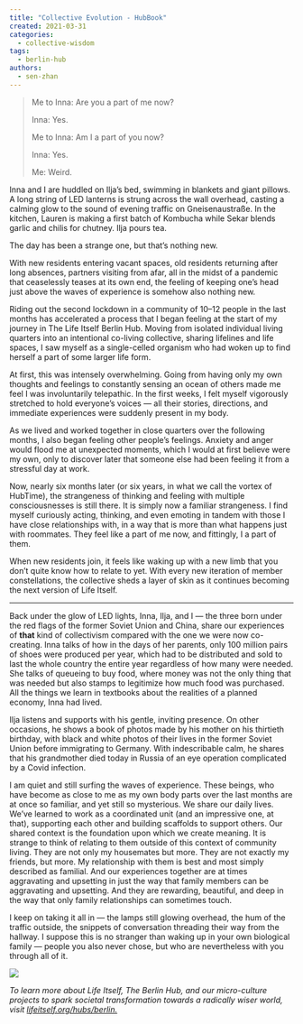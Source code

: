 ```yaml
---
title: "Collective Evolution - HubBook"
created: 2021-03-31
categories: 
  - collective-wisdom
tags: 
  - berlin-hub
authors: 
  - sen-zhan
---
```


[](https://szenszen.medium.com/?source=post_page-----40549e2e12e1--------------------------------)

> Me to Inna: Are you a part of me now?
> 
> Inna: Yes.
> 
> Me to Inna: Am I a part of you now?
> 
> Inna: Yes.
> 
> Me: Weird.

Inna and I are huddled on Ilja’s bed, swimming in blankets and giant pillows. A long string of LED lanterns is strung across the wall overhead, casting a calming glow to the sound of evening traffic on Gneisenaustraße. In the kitchen, Lauren is making a first batch of Kombucha while Sekar blends garlic and chilis for chutney. Ilja pours tea.

The day has been a strange one, but that’s nothing new.

With new residents entering vacant spaces, old residents returning after long absences, partners visiting from afar, all in the midst of a pandemic that ceaselessly teases at its own end, the feeling of keeping one’s head just above the waves of experience is somehow also nothing new.

Riding out the second lockdown in a community of 10–12 people in the last months has accelerated a process that I began feeling at the start of my journey in The Life Itself Berlin Hub. Moving from isolated individual living quarters into an intentional co-living collective, sharing lifelines and life spaces, I saw myself as a single-celled organism who had woken up to find herself a part of some larger life form.

At first, this was intensely overwhelming. Going from having only my own thoughts and feelings to constantly sensing an ocean of others made me feel I was involuntarily telepathic. In the first weeks, I felt myself vigorously stretched to hold everyone’s voices — all their stories, directions, and immediate experiences were suddenly present in my body.

As we lived and worked together in close quarters over the following months, I also began feeling other people’s feelings. Anxiety and anger would flood me at unexpected moments, which I would at first believe were my own, only to discover later that someone else had been feeling it from a stressful day at work.

Now, nearly six months later (or six years, in what we call the vortex of HubTime), the strangeness of thinking and feeling with multiple consciousnesses is still there. It is simply now a familiar strangeness. I find myself curiously acting, thinking, and even emoting in tandem with those I have close relationships with, in a way that is more than what happens just with roommates. They feel like a part of me now, and fittingly, I a part of them.

When new residents join, it feels like waking up with a new limb that you don’t quite know how to relate to yet. With every new iteration of member constellations, the collective sheds a layer of skin as it continues becoming the next version of Life Itself.

* * *

Back under the glow of LED lights, Inna, Ilja, and I — the three born under the red flags of the former Soviet Union and China, share our experiences of **that** kind of collectivism compared with the one we were now co-creating. Inna talks of how in the days of her parents, only 100 million pairs of shoes were produced per year, which had to be distributed and sold to last the whole country the entire year regardless of how many were needed. She talks of queueing to buy food, where money was not the only thing that was needed but also stamps to legitimize how much food was purchased. All the things we learn in textbooks about the realities of a planned economy, Inna had lived.

Ilja listens and supports with his gentle, inviting presence. On other occasions, he shows a book of photos made by his mother on his thirtieth birthday, with black and white photos of their lives in the former Soviet Union before immigrating to Germany. With indescribable calm, he shares that his grandmother died today in Russia of an eye operation complicated by a Covid infection.

I am quiet and still surfing the waves of experience. These beings, who have become as close to me as my own body parts over the last months are at once so familiar, and yet still so mysterious. We share our daily lives. We’ve learned to work as a coordinated unit (and an impressive one, at that), supporting each other and building scaffolds to support others. Our shared context is the foundation upon which we create meaning. It is strange to think of relating to them outside of this context of community living. They are not only my housemates but more. They are not exactly my friends, but more. My relationship with them is best and most simply described as familial. And our experiences together are at times aggravating and upsetting in just the way that family members can be aggravating and upsetting. And they are rewarding, beautiful, and deep in the way that only family relationships can sometimes touch.

I keep on taking it all in — the lamps still glowing overhead, the hum of the traffic outside, the snippets of conversation threading their way from the hallway. I suppose this is no stranger than waking up in your own biological family — people you also never chose, but who are nevertheless with you through all of it.

![](/assets/images/13gwJwhGGMcwCk7Qbn4JRnA.png)

_To learn more about Life Itself, The Berlin Hub, and our micro-culture projects to spark societal transformation towards a radically wiser world, visit [lifeitself.org/hubs/berlin.](https://lifeitself.org/hubs/berlin/)_
